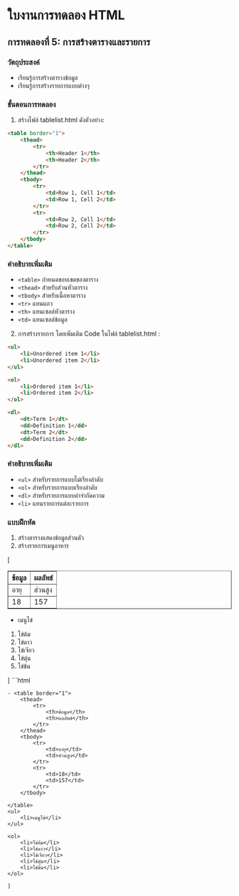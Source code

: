 # ใบงานการทดลอง HTML

## การทดลองที่ 5: การสร้างตารางและรายการ
### วัตถุประสงค์
- เรียนรู้การสร้างตารางข้อมูล
- เรียนรู้การสร้างรายการแบบต่างๆ

### ขั้นตอนการทดลอง
1. สร้างไฟล์ tablelist.html ดังตัวอย่าง:
```html
<table border="1">
    <thead>
        <tr>
            <th>Header 1</th>
            <th>Header 2</th>
        </tr>
    </thead>
    <tbody>
        <tr>
            <td>Row 1, Cell 1</td>
            <td>Row 1, Cell 2</td>
        </tr>
        <tr>
            <td>Row 2, Cell 1</td>
            <td>Row 2, Cell 2</td>
        </tr>
    </tbody>
</table>
```

### คำอธิบายเพิ่มเติม
- `<table>` กำหนดขอบเขตของตาราง
- `<thead>` สำหรับส่วนหัวตาราง
- `<tbody>` สำหรับเนื้อหาตาราง
- `<tr>` แทนแถว
- `<th>` แทนเซลล์หัวตาราง
- `<td>` แทนเซลล์ข้อมูล

2. การสร้างรายการ โดยเพิ่มเติม Code ในไฟล์ tablelist.html :
```html
<ul>
    <li>Unordered item 1</li>
    <li>Unordered item 2</li>
</ul>

<ol>
    <li>Ordered item 1</li>
    <li>Ordered item 2</li>
</ol>

<dl>
    <dt>Term 1</dt>
    <dd>Definition 1</dd>
    <dt>Term 2</dt>
    <dd>Definition 2</dd>
</dl>
```

### คำอธิบายเพิ่มเติม
- `<ul>` สำหรับรายการแบบไม่เรียงลำดับ
- `<ol>` สำหรับรายการแบบเรียงลำดับ
- `<dl>` สำหรับรายการแบบคำจำกัดความ
- `<li>` แทนรายการแต่ละรายการ

### แบบฝึกหัด
1. สร้างตารางแสดงข้อมูลส่วนตัว
2. สร้างรายการเมนูอาหาร

[<table border="1">
    <thead>
        <tr>
            <th>ข้อมูล</th>
            <th>ผลลัพธ์</th>
        </tr>
    </thead>
    <tbody>
        <tr>
            <td>อายุ</td>
            <td>ส่วนสูง</td>
        </tr>
        <tr>
            <td>18</td>
            <td>157</td>
        </tr>
    </tbody>

</table>
<ul>
    <li>เมนูไข่</li>
</ul>

<ol>
    <li>ไข่ต้ม</li>
    <li>ไข่ดาว</li>
    <li>ไข่เจียว</li>
    <li>ไข่ตุ๋น</li>
    <li>ไข่ข้น</li>
</ol>
]
```html

```
- <table border="1">
    <thead>
        <tr>
            <th>ข้อมูล</th>
            <th>ผลลัพธ์</th>
        </tr>
    </thead>
    <tbody>
        <tr>
            <td>อายุ</td>
            <td>ส่วนสูง</td>
        </tr>
        <tr>
            <td>18</td>
            <td>157</td>
        </tr>
    </tbody>

</table>
<ul>
    <li>เมนูไข่</li>
</ul>

<ol>
    <li>ไข่ต้ม</li>
    <li>ไข่ดาว</li>
    <li>ไข่เจียว</li>
    <li>ไข่ตุ๋น</li>
    <li>ไข่ข้น</li>
</ol>

]

